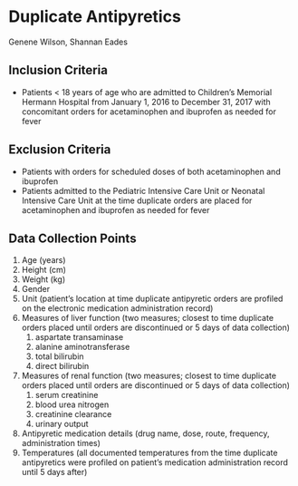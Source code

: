 Duplicate Antipyretics
================
Genene Wilson, Shannan Eades

Inclusion Criteria
------------------

-   Patients &lt; 18 years of age who are admitted to Children’s Memorial Hermann Hospital from January 1, 2016 to December 31, 2017 with concomitant orders for acetaminophen and ibuprofen as needed for fever

Exclusion Criteria
------------------

-   Patients with orders for scheduled doses of both acetaminophen and ibuprofen
-   Patients admitted to the Pediatric Intensive Care Unit or Neonatal Intensive Care Unit at the time duplicate orders are placed for acetaminophen and ibuprofen as needed for fever

Data Collection Points
----------------------

1.  Age (years)
2.  Height (cm)
3.  Weight (kg)
4.  Gender
5.  Unit (patient’s location at time duplicate antipyretic orders are profiled on the electronic medication administration record)
6.  Measures of liver function (two measures; closest to time duplicate orders placed until orders are discontinued or 5 days of data collection)
    1.  aspartate transaminase
    2.  alanine aminotransferase
    3.  total bilirubin
    4.  direct bilirubin
7.  Measures of renal function (two measures; closest to time duplicate orders placed until orders are discontinued or 5 days of data collection)
    1.  serum creatinine
    2.  blood urea nitrogen
    3.  creatinine clearance
    4.  urinary output
8.  Antipyretic medication details (drug name, dose, route, frequency, administration times)
9.  Temperatures (all documented temperatures from the time duplicate antipyretics were profiled on patient’s medication administration record until 5 days after)
